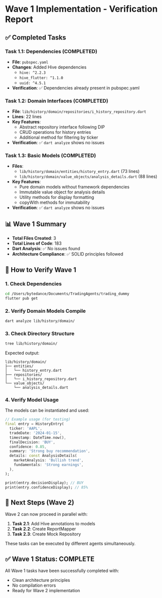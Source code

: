 # Wave 1 Implementation - Verification Report

## ✅ Completed Tasks

### Task 1.1: Dependencies (COMPLETED)
- **File**: `pubspec.yaml`
- **Changes**: Added Hive dependencies
  - `hive: ^2.2.3`
  - `hive_flutter: ^1.1.0`
  - `uuid: ^4.5.1`
- **Verification**: ✅ Dependencies already present in pubspec.yaml

### Task 1.2: Domain Interfaces (COMPLETED)
- **File**: `lib/history/domain/repositories/i_history_repository.dart`
- **Lines**: 22 lines
- **Key Features**:
  - Abstract repository interface following DIP
  - CRUD operations for history entries
  - Additional method for filtering by ticker
- **Verification**: ✅ `dart analyze` shows no issues

### Task 1.3: Basic Models (COMPLETED)
- **Files**: 
  - `lib/history/domain/entities/history_entry.dart` (73 lines)
  - `lib/history/domain/value_objects/analysis_details.dart` (88 lines)
- **Key Features**:
  - Pure domain models without framework dependencies
  - Immutable value object for analysis details
  - Utility methods for display formatting
  - copyWith methods for immutability
- **Verification**: ✅ `dart analyze` shows no issues

## 📊 Wave 1 Summary

- **Total Files Created**: 3
- **Total Lines of Code**: 183
- **Dart Analysis**: ✅ No issues found
- **Architecture Compliance**: ✅ SOLID principles followed

## 🧪 How to Verify Wave 1

### 1. Check Dependencies
```bash
cd /Users/bytedance/Documents/TradingAgents/trading_dummy
flutter pub get
```

### 2. Verify Domain Models Compile
```bash
dart analyze lib/history/domain/
```

### 3. Check Directory Structure
```bash
tree lib/history/domain/
```

Expected output:
```
lib/history/domain/
├── entities/
│   └── history_entry.dart
├── repositories/
│   └── i_history_repository.dart
└── value_objects/
    └── analysis_details.dart
```

### 4. Verify Model Usage
The models can be instantiated and used:
```dart
// Example usage (for testing)
final entry = HistoryEntry(
  ticker: 'AAPL',
  tradeDate: '2024-01-15',
  timestamp: DateTime.now(),
  finalDecision: 'BUY',
  confidence: 0.85,
  summary: 'Strong buy recommendation',
  details: const AnalysisDetails(
    marketAnalysis: 'Bullish trend',
    fundamentals: 'Strong earnings',
  ),
);

print(entry.decisionDisplay); // BUY
print(entry.confidenceDisplay); // 85%
```

## 🚀 Next Steps (Wave 2)

Wave 2 can now proceed in parallel with:
1. **Task 2.1**: Add Hive annotations to models
2. **Task 2.2**: Create ReportMapper
3. **Task 2.3**: Create Mock Repository

These tasks can be executed by different agents simultaneously.

## ✅ Wave 1 Status: COMPLETE

All Wave 1 tasks have been successfully completed with:
- Clean architecture principles
- No compilation errors
- Ready for Wave 2 implementation